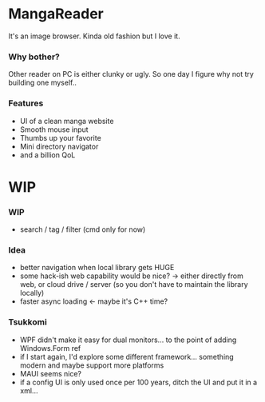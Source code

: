 # MangaReader
It's an image browser. Kinda old fashion but I love it.

### Why bother?
Other reader on PC is either clunky or ugly. So one day I figure why not try building one myself..


### Features
 - UI of a clean manga website
 - Smooth mouse input
 - Thumbs up your favorite
 - Mini directory navigator
 - and a billion QoL

# WIP
### WIP
 - search / tag / filter (cmd only for now)

### Idea
 - better navigation when local library gets HUGE
 - some hack-ish web capability would be nice?  ->  either directly from web, or cloud drive / server (so you don't have to maintain the library locally)
 - faster async loading  <-  maybe it's C++ time?

### Tsukkomi
 - WPF didn't make it easy for dual monitors... to the point of adding Windows.Form ref
 - if I start again, I'd explore some different framework... something modern and maybe support more platforms
 - MAUI seems nice?
 - if a config UI is only used once per 100 years, ditch the UI and put it in a xml...





